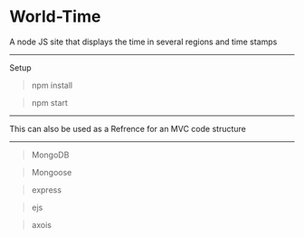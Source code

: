 # World-Time

A node JS site that displays the time in several regions and time stamps

------------------------------------------------------------------------------

Setup 

> npm install

> npm start

------------------------------------------------------------------------------

This can also be used as a Refrence for an MVC code structure

------------------------------------------------------------------------------

> MongoDB

> Mongoose

> express

> ejs

> axois

